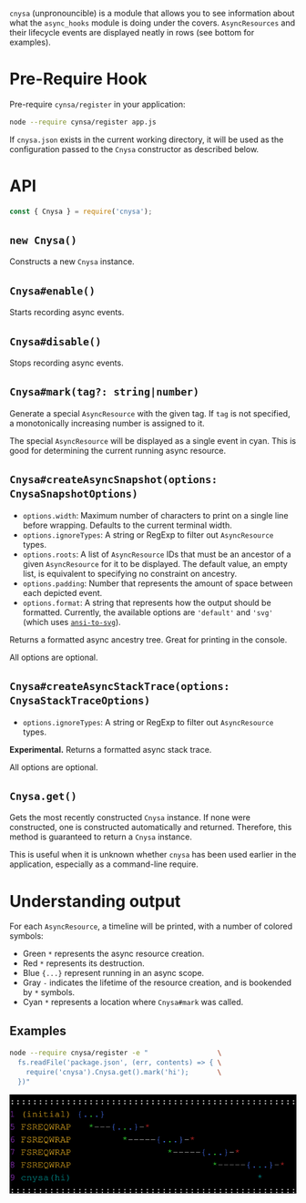 `cnysa` (unpronouncible) is a module that allows you to see information about what the `async_hooks` module is doing under the covers. `AsyncResources` and their lifecycle events are displayed neatly in rows (see bottom for examples).

# Pre-Require Hook

Pre-require `cynsa/register` in your application:

```bash
node --require cynsa/register app.js
```

If `cnysa.json` exists in the current working directory, it will be used as the configuration passed to the `Cnysa` constructor as described below.

# API

```js
const { Cnysa } = require('cnysa');
```

## `new Cnysa()`

Constructs a new `Cnysa` instance.

## `Cnysa#enable()`

Starts recording async events.

## `Cnysa#disable()`

Stops recording async events.

## `Cnysa#mark(tag?: string|number)`

Generate a special `AsyncResource` with the given tag. If `tag` is not specified, a monotonically increasing number is assigned to it.

The special `AsyncResource` will be displayed as a single event in cyan. This is good for determining the current running async resource.

## `Cnysa#createAsyncSnapshot(options: CnysaSnapshotOptions)`

* `options.width`: Maximum number of characters to print on a single line before wrapping. Defaults to the current terminal width.
* `options.ignoreTypes`: A string or RegExp to filter out `AsyncResource` types.
* `options.roots`: A list of `AsyncResource` IDs that must be an ancestor of a given `AsyncResource` for it to be displayed. The default value, an empty list, is equivalent to specifying no constraint on ancestry.
* `options.padding`: Number that represents the amount of space between each depicted event.
* `options.format`: A string that represents how the output should be formatted. Currently, the available options are `'default'` and `'svg'` (which uses [`ansi-to-svg`](https://github.com/F1LT3R/ansi-to-svg)).

Returns a formatted async ancestry tree. Great for printing in the console.

All options are optional.

## `Cnysa#createAsyncStackTrace(options: CnysaStackTraceOptions)`

* `options.ignoreTypes`: A string or RegExp to filter out `AsyncResource` types.

__Experimental.__ Returns a formatted async stack trace.

All options are optional.

## `Cnysa.get()`

Gets the most recently constructed `Cnysa` instance. If none were constructed, one is constructed automatically and returned. Therefore, this method is guaranteed to return a `Cnysa` instance.

This is useful when it is unknown whether `cnysa` has been used earlier in the application, especially as a command-line require.

# Understanding output

For each `AsyncResource`, a timeline will be printed, with a number of colored symbols:

* Green `*` represents the async resource creation.
* Red `*` represents its destruction.
* Blue `{...}` represent running in an async scope.
* Gray `-` indicates the lifetime of the resource creation, and is bookended by `*` symbols.
* Cyan `*` represents a location where `Cnysa#mark` was called.

## Examples

```bash
node --require cnysa/register -e "                 \
  fs.readFile('package.json', (err, contents) => { \
    require('cnysa').Cnysa.get().mark('hi');       \
  })"
```

![example-readfile.svg](./doc/images/example-readfile.svg)
